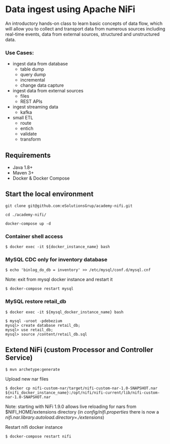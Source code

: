 # Data ingest using Apache NiFi
An introductory hands-on class to learn basic concepts of data flow, which will allow you to collect and transport data from numerous sources including real-time events, data from external sources, structured and unstructured data.

### Use Cases:
* ingest data from database
    - table dump
    - query dump 
    - incremental
    - change data capture
* ingest data from external sources 
    - files
    - REST APIs
* ingest streaming data 
    - kafka
* small ETL 
    - route
    - entich 
    - validate
    - transform

## Requirements

* Java 1.8+
* Maven 3+
* Docker & Docker Compose

## Start the local environment 

``` 
git clone git@github.com:eSolutionsGrup/academy-nifi.git

cd ./academy-nifi/

docker-compose up -d
```


### Container shell access

```
$ docker exec -it ${docker_instance_name} bash
```

### MySQL CDC only for inventory database
```
$ echo 'binlog_do_db = inventory' >> /etc/mysql/conf.d/mysql.cnf
```
Note: exit from mysql docker instance and restart it 
```
$ docker-compose restart mysql 
```

### MySQL restore retail_db
```
$ docker exec -it ${mysql_docker_instance_name} bash

$ mysql -uroot -pdebezium
mysql> create database retail_db;
mysql> use retail_db;
mysql> source /content/retail_db.sql

```

## Extend NiFi (custom Processor and Controller Service)
```
$ mvn archetype:generate
```

Upload new nar files
```
$ docker cp nifi-custom-nar/target/nifi-custom-nar-1.0-SNAPSHOT.nar ${nifi_docker_instance_name}:/opt/nifi/nifi-current/lib/nifi-custom-nar-1.0-SNAPSHOT.nar
```
Note: 
starting with NiFi 1.9.0 allows live reloading for nars from $NIFI_HOME/extensions directory (in _config/nifi.properties_ there is now a _nifi.nar.library.autoload.directory=./extensions_)

Restart nifi docker instance
```
$ docker-compose restart nifi 
```
